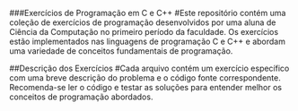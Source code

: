 ###Exercícios de Programação em C e C++
#Este repositório contém uma coleção de exercícios de programação desenvolvidos por uma aluna de Ciência da Computação no primeiro período da faculdade. Os exercícios estão implementados nas linguagens de programação C e C++ e abordam uma variedade de conceitos fundamentais de programação.

##Descrição dos Exercícios
#Cada arquivo contém um exercício específico com uma breve descrição do problema e o código fonte correspondente. Recomenda-se ler o código e testar as soluções para entender melhor os conceitos de programação abordados.